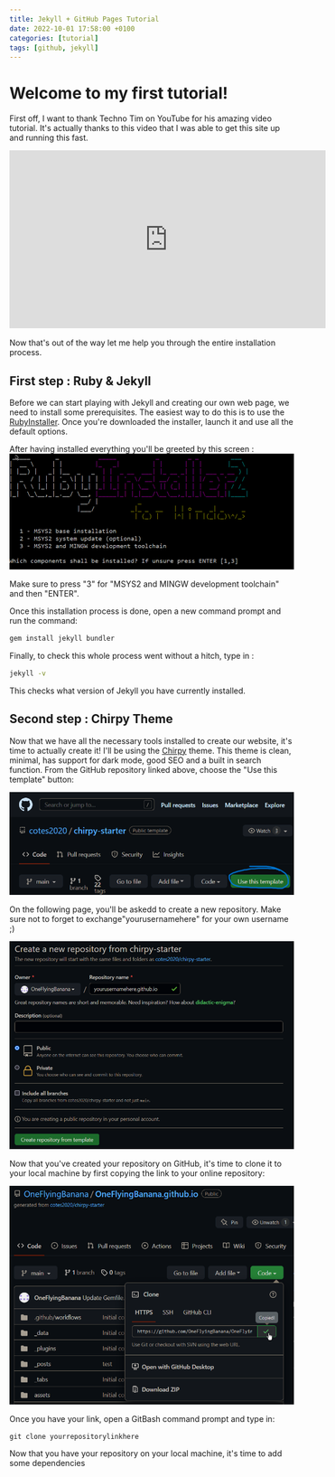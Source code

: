 ```yaml
---
title: Jekyll + GitHub Pages Tutorial
date: 2022-10-01 17:58:00 +0100
categories: [tutorial]
tags: [github, jekyll]
---
```


# Welcome to my first tutorial!

First off, I want to thank Techno Tim on YouTube for his amazing video tutorial. It's actually thanks to this video that I was able to get this site up and running this fast.
<iframe width="560" height="315" src="https://www.youtube.com/embed/F8iOU1ci19Q" title="YouTube video player" frameborder="0" allow="accelerometer; autoplay; clipboard-write; encrypted-media; gyroscope; picture-in-picture" allowfullscreen></iframe>


Now that's out of the way let me help you through the entire installation process.

## First step : Ruby & Jekyll

Before we can start playing with Jekyll and creating our own web page, we need to install some prerequisites.
The easiest way to do this is to use the [RubyInstaller](https://rubyinstaller.org/).
Once you're downloaded the installer, launch it and use all the default options.

After having installed everything you'll be greeted by this screen :
![RubyInstaller2](/assets/screnshots//RubyInstaller2.png)

Make sure to press "3" for "MSYS2 and MINGW development toolchain" and then "ENTER".

Once this installation process is done, open a new command prompt and run the command:
```sh
gem install jekyll bundler
```

Finally, to check this whole process went without a hitch, type in :
```sh
jekyll -v
```

This checks what version of Jekyll you have currently installed.

## Second step : Chirpy Theme

Now that we have all the necessary tools installed to create our website, it's time to actually create it! I'll be using the [Chirpy](https://github.com/cotes2020/chirpy-starter) theme. This theme is clean, minimal, has support for dark mode, good SEO and a built in search function. 
From the GitHub repository linked above, choose the "Use this template" button:

![ChirpyChooseTemplate](/assets/screnshots//ChirpyChooseTemplate.png)

On the following page, you'll be askedd to create a new repository. Make sure not to forget to exchange"yourusernamehere" for your own username ;) 

![CreateNewRepository](/assets/screnshots/ChooseNewRepository.png)

Now that you've created your repository on GitHub, it's time to clone it to your local machine by first copying the link to your online repository: 

![CloneRepository](/assets/screnshots/CloneRepository.png)

Once you have your link, open a GitBash command prompt and type in:
```GitBash
git clone yourrepositorylinkhere
```

Now that you have your repository on your local machine, it's time to add some dependencies
